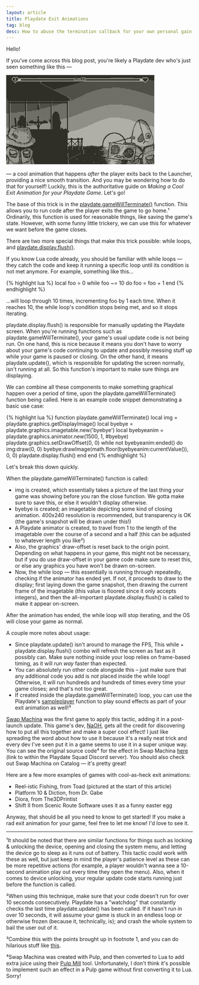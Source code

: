 ```yaml
---
layout: article
title: Playdate Exit Animations
tag: blog
desc: How to abuse the termination callback for your own personal gain.
---
```

Hello!

If you've come across this blog post, you're likely a Playdate dev who's just seen something like this —

![](/blog/images/2024-06-16-1.gif)

— a cool animation that happens *after* the player exits back to the Launcher, providing a nice smooth transition. And you may be wondering how to do that for yourself! Luckily, this is the authoritative guide on *Making a Cool Exit Animation for your Playdate Game*. Let's go!

The base of this trick is in the [<span class="code-span">playdate.gameWillTerminate()</span>](https://sdk.play.date/2.5.0/Inside%20Playdate.html#c-gameWillTerminate) function. This allows you to run code after the player exits the game to go home.¹ Ordinarily, this function is used for reasonable things, like saving the game's state. However, with some funny little trickery, we can use this for whatever we want before the game closes.

There are two more special things that make this trick possible: <span class="code-span">while</span> loops, and [<span class="code-span">playdate.display.flush()</span>](https://sdk.play.date/2.5.0/Inside%20Playdate.html#f-display.flush).

If you know Lua code already, you should be familiar with <span class="code-span">while</span> loops — they catch the code and keep it running a specific loop until its condition is not met anymore. For example, something like this...

{% highlight lua %}
local foo = 0
while foo ~= 10 do
	foo = foo + 1
end
{% endhighlight %}

...will loop through 10 times, incrementing <span class="code-span">foo</span> by 1 each time. When it reaches 10, the <span class="code-span">while</span> loop's condition stops being met, and so it stops iterating.

<span class="code-span">playdate.display.flush()</span> is responsible for manually updating the Playdate screen. When you're running functions such as <span class="code-span">playdate.gameWillTerminate()</span>, your game's usual update code is not being run. On one hand, this is nice because it means you don't have to worry about your game's code continuing to update and possibly messing stuff up while your game is paused or closing. On the other hand, it means <span class="code-span">playdate.update()</span>, which is responsible for updating the screen normally, isn't running at all. So this function's important to make sure things are displaying.

We can combine all these components to make something graphical happen over a period of time, upon the <span class="code-span">playdate.gameWillTerminate()</span> function being called. Here is an example code snippet demonstrating a basic use case:

{% highlight lua %}
function playdate.gameWillTerminate()
	local img = playdate.graphics.getDisplayImage()
	local byebye = playdate.graphics.imagetable.new('byebye')
	local byebyeanim = playdate.graphics.animator.new(1500, 1, #byebye)
	playdate.graphics.setDrawOffset(0, 0)
	while not byebyeanim:ended() do
		img:draw(0, 0)
		byebye:drawImage(math.floor(byebyeanim:currentValue()), 0, 0)
		playdate.display.flush()
	end
end
{% endhighlight %}

Let's break this down quickly.

When the <span class="code-span">playdate.gameWillTerminate()</span> function is called:

- <span class="code-span">img</span> is created, which essentially takes a picture of the last thing your game was showing before you ran the close function. We gotta make sure to save this, or else it wouldn't display otherwise.
- <span class="code-span">byebye</span> is created; an imagetable depicting some kind of closing animation. 400x240 resolution is recommended, but transparency is OK (the game's snapshot will be drawn under this!)
- A Playdate animator is created, to travel from 1 to the length of the imagetable over the course of a second and a half (this can be adjusted to whatever length you like²)
- Also, the graphics' draw-offset is reset back to the origin point. Depending on what happens in your game, this might not be necessary, but if you do use draw-offset in your game code make sure to reset this, or else any graphics you have won't be drawn on-screen.
- Now, the <span class="code-span">while</span> loop — this essentially is running through repeatedly, checking if the animator has ended yet. If not, it proceeds to draw to the display; first laying down the game snapshot, then drawing the current frame of the imagetable (this value is floored since it only accepts integers), and then the all-important <span class="code-span">playdate.display.flush()</span> is called to make it appear on-screen.

After the animation has ended, the <span class="code-span">while</span> loop will stop iterating, and the OS will close your game as normal.

A couple more notes about usage:

- Since <span class="code-span">playdate.update()</span> isn't around to manage the FPS, This <span class="code-span">while</span> + <span class="code-span">playdate.display.flush()</span> combo will refresh the screen as fast as it possibly can. Make sure nothing inside your loop relies on frame-based timing, as it will run *way* faster than expected.
- You can absolutely run other code alongside this – just make sure that any additional code you add is *not* placed inside the <span class="code-span">while</span> loop! Otherwise, it will run hundreds and hundreds of times every time your game closes; and that's not too great.
- If created inside the <span class="code-span">playdate.gameWillTerminate()</span> loop, you can use the Playdate's [sampleplayer](https://sdk.play.date/2.5.0/#C-sound.sampleplayer) function to play sound effects as part of your exit animation as well!³

[Swap Machina](https://play.date/games/swap-machina) was the first game to apply this tactic, adding it in a post-launch update. This game's dev, [NaOH](https://nstbayless.github.io), gets all the credit for discovering how to put all this together and make a super cool effect! I just like spreading the word about how to use it because it's a really neat trick and every dev I've seen put it in a game seems to use it in a super unique way. You can see the original source code⁴ for the effect in Swap Machina [here](https://discord.com/channels/675983554655551509/675983555209330691/1131269469902217327) (link to within the Playdate Squad Discord server). You should also check out Swap Machina on Catalog — it's pretty great!

Here are a few more examples of games with cool-as-heck exit animations:

- Reel-istic Fishing, from Toad (pictured at the start of this article)
- Platform 10 & Diction, from Dr. Gabe
- Diora, from The3DPrintist
- Shift II from Scenic Route Software uses it as a funny easter egg

Anyway, that should be all you need to know to get started! If you make a rad exit animation for your game, feel free to let me know! I'd love to see it.

<hr>

¹It should be noted that there are similar functions for things such as locking & unlocking the device, opening and closing the system menu, and letting the device go to sleep as it runs out of battery. This tactic could work with these as well, but just keep in mind the player's patience level as these can be more repetitive actions (for example, a player wouldn't wanna see a 10-second animation play out every time they open the menu). Also, when it comes to device unlocking, your regular update code starts running just before the function is called.

²When using this technique, make sure that your code doesn't run for over 10 seconds consecutively. Playdate has a "watchdog" that constantly checks the last time <span class="code-span">playdate.update()</span> has been called. If it hasn't run in over 10 seconds, it will assume your game is stuck in an endless loop or otherwise frozen (because it, technically, is); and crash the whole system to bail the user out of it.

³Combine this with the points brought up in footnote 1, and you can do hilarious stuff like [this](https://youtu.be/D5gCeK8DPRY).

⁴Swap Machina was created with Pulp, and then converted to Lua to add extra juice using their [Pulp Mill](https://github.com/nstbayless/pulp-to-lua) tool. Unfortunately, I don't think it's possible to implement such an effect in a Pulp game without first converting it to Lua. Sorry!